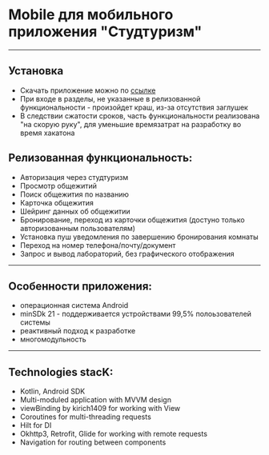 # Mobile для мобильного приложения "Студтуризм"

---

## Установка
* Скачать приложение можно по [ссылке](https://github.com/aNOOBis666/codehunters_students_tourism/blob/main/app-debug.apk)
* При входе в разделы, не указанные в релизованной функциональности - произойдет краш, из-за отсутствия заглушек
* В следствии сжатости сроков, часть функциональности реализована "на скорую руку", для уменьшие времязатрат на разработку во время хакатона


## Релизованная функциональность:
* Авторизация через студтуризм
* Просмотр общежитий
* Поиск общежития по названию
* Карточка общежития
* Шейринг данных об общежитии
* Бронирование, переход из карточки общежития (достуно только авторизованным пользователям)
* Установка пуш уведомления по завершению бронирования комнаты
* Переход на номер телефона/почту/документ
* Запрос и вывод лабораторий, без графического отображения

---

## Особенности приложения:
* операционная система Android
* minSDk 21 - поддерживается устройствами 99,5% полоьзователей системы
* реактивный подход к разработке
* многомодульность

---

## Technologies stacK:
* Kotlin, Android SDK
* Multi-moduled application with MVVM design
* viewBinding by kirich1409 for working with View
* Coroutines for multi-threading requests
* Hilt for DI
* Okhttp3, Retrofit, Glide for working with remote requests
* Navigation for routing between components
